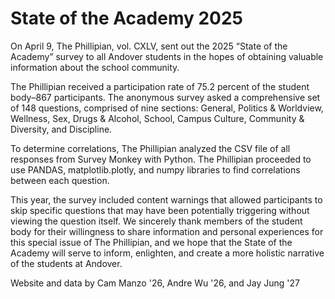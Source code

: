 # State of the Academy 2025

On April 9, The Phillipian, vol. CXLV, sent out the 2025 “State of the Academy” survey to all Andover students in the hopes of obtaining valuable information about the school community.

The Phillipian received a participation rate of 75.2 percent of the student body–867 participants. The anonymous survey asked a comprehensive set of 148 questions, comprised of nine sections: General, Politics & Worldview, Wellness, Sex, Drugs & Alcohol, School, Campus Culture, Community & Diversity, and Discipline.

To determine correlations, The Phillipian analyzed the CSV file of all responses from Survey Monkey with Python. The Phillipian proceeded to use PANDAS, matplotlib.plotly, and numpy libraries to find correlations between each question.

This year, the survey included content warnings that allowed participants to skip specific questions that may have been potentially triggering without viewing the question itself. We sincerely thank members of the student body for their willingness to share information and personal experiences for this special issue of The Phillipian, and we hope that the State of the Academy will serve to inform, enlighten, and create a more holistic narrative of the students at Andover.

Website and data by Cam Manzo '26, Andre Wu '26, and Jay Jung '27
